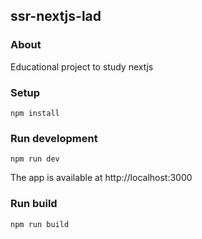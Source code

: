 ## ssr-nextjs-lad

### About

Educational project to study nextjs

### Setup

```
npm install
```

### Run development

```
npm run dev
```
The app is available at http://localhost:3000

### Run build

```
npm run build
```

